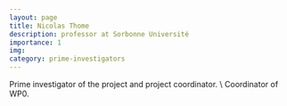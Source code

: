 ```yaml
---
layout: page
title: Nicolas Thome
description: professor at Sorbonne Université
importance: 1
img:
category: prime-investigators
---
```


Prime investigator of the project and project coordinator. \\
Coordinator of WP0.

